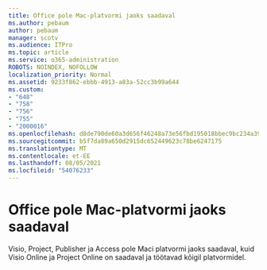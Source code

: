 ```yaml
---
title: Office pole Mac-platvormi jaoks saadaval
ms.author: pebaum
author: pebaum
manager: scotv
ms.audience: ITPro
ms.topic: article
ms.service: o365-administration
ROBOTS: NOINDEX, NOFOLLOW
localization_priority: Normal
ms.assetid: 9233f862-ebbb-4913-a83a-52cc3b99a644
ms.custom:
- "648"
- "758"
- "756"
- "755"
- "2000016"
ms.openlocfilehash: d8de790de60a3d656f46248a73e56fbd195018bbec9bc234a39bca5a162e9b21
ms.sourcegitcommit: b5f7da89a650d2915dc652449623c78be6247175
ms.translationtype: MT
ms.contentlocale: et-EE
ms.lasthandoff: 08/05/2021
ms.locfileid: "54076233"
---
```

# <a name="office-products-not-available-for-the-mac-platform"></a>Office pole Mac-platvormi jaoks saadaval

Visio, Project, Publisher ja Access pole Maci platvormi jaoks saadaval, kuid Visio Online ja Project Online on saadaval ja töötavad kõigil platvormidel.
  